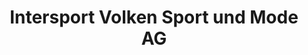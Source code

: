 ---
title: "Intersport Volken Sport und Mode AG"
url: /fiesch/intersport-volken-sport-und-mode-ag/
shop: Sport
---